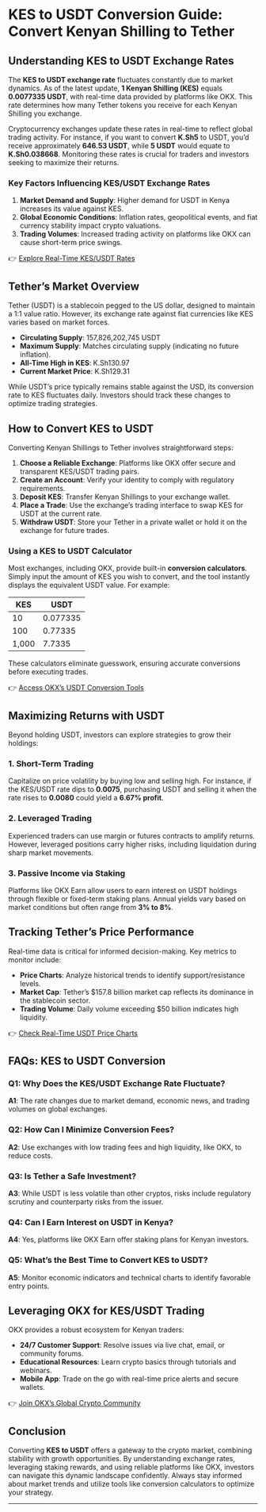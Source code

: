 # KES to USDT Conversion Guide: Convert Kenyan Shilling to Tether  

## Understanding KES to USDT Exchange Rates  
The **KES to USDT exchange rate** fluctuates constantly due to market dynamics. As of the latest update, **1 Kenyan Shilling (KES)** equals **0.0077335 USDT**, with real-time data provided by platforms like OKX. This rate determines how many Tether tokens you receive for each Kenyan Shilling you exchange.  

Cryptocurrency exchanges update these rates in real-time to reflect global trading activity. For instance, if you want to convert **K.Sh5** to USDT, you’d receive approximately **646.53 USDT**, while **5 USDT** would equate to **K.Sh0.038668**. Monitoring these rates is crucial for traders and investors seeking to maximize their returns.  

### Key Factors Influencing KES/USDT Exchange Rates  
1. **Market Demand and Supply**: Higher demand for USDT in Kenya increases its value against KES.  
2. **Global Economic Conditions**: Inflation rates, geopolitical events, and fiat currency stability impact crypto valuations.  
3. **Trading Volumes**: Increased trading activity on platforms like OKX can cause short-term price swings.  

👉 [Explore Real-Time KES/USDT Rates](https://bit.ly/okx-bonus)  

## Tether’s Market Overview  
Tether (USDT) is a stablecoin pegged to the US dollar, designed to maintain a 1:1 value ratio. However, its exchange rate against fiat currencies like KES varies based on market forces.  

- **Circulating Supply**: 157,826,202,745 USDT  
- **Maximum Supply**: Matches circulating supply (indicating no future inflation).  
- **All-Time High in KES**: K.Sh130.97  
- **Current Market Price**: K.Sh129.31  

While USDT’s price typically remains stable against the USD, its conversion rate to KES fluctuates daily. Investors should track these changes to optimize trading strategies.  

## How to Convert KES to USDT  
Converting Kenyan Shillings to Tether involves straightforward steps:  

1. **Choose a Reliable Exchange**: Platforms like OKX offer secure and transparent KES/USDT trading pairs.  
2. **Create an Account**: Verify your identity to comply with regulatory requirements.  
3. **Deposit KES**: Transfer Kenyan Shillings to your exchange wallet.  
4. **Place a Trade**: Use the exchange’s trading interface to swap KES for USDT at the current rate.  
5. **Withdraw USDT**: Store your Tether in a private wallet or hold it on the exchange for future trades.  

### Using a KES to USDT Calculator  
Most exchanges, including OKX, provide built-in **conversion calculators**. Simply input the amount of KES you wish to convert, and the tool instantly displays the equivalent USDT value. For example:  

| **KES** | **USDT**       |  
|---------|----------------|  
| 10      | 0.077335       |  
| 100     | 0.77335        |  
| 1,000   | 7.7335         |  

These calculators eliminate guesswork, ensuring accurate conversions before executing trades.  

👉 [Access OKX’s USDT Conversion Tools](https://bit.ly/okx-bonus)  

## Maximizing Returns with USDT  
Beyond holding USDT, investors can explore strategies to grow their holdings:  

### 1. **Short-Term Trading**  
Capitalize on price volatility by buying low and selling high. For instance, if the KES/USDT rate dips to **0.0075**, purchasing USDT and selling it when the rate rises to **0.0080** could yield a **6.67% profit**.  

### 2. **Leveraged Trading**  
Experienced traders can use margin or futures contracts to amplify returns. However, leveraged positions carry higher risks, including liquidation during sharp market movements.  

### 3. **Passive Income via Staking**  
Platforms like OKX Earn allow users to earn interest on USDT holdings through flexible or fixed-term staking plans. Annual yields vary based on market conditions but often range from **3% to 8%**.  

## Tracking Tether’s Price Performance  
Real-time data is critical for informed decision-making. Key metrics to monitor include:  
- **Price Charts**: Analyze historical trends to identify support/resistance levels.  
- **Market Cap**: Tether’s $157.8 billion market cap reflects its dominance in the stablecoin sector.  
- **Trading Volume**: Daily volume exceeding $50 billion indicates high liquidity.  

👉 [Check Real-Time USDT Price Charts](https://bit.ly/okx-bonus)  

## FAQs: KES to USDT Conversion  

### Q1: Why Does the KES/USDT Exchange Rate Fluctuate?  
**A1**: The rate changes due to market demand, economic news, and trading volumes on global exchanges.  

### Q2: How Can I Minimize Conversion Fees?  
**A2**: Use exchanges with low trading fees and high liquidity, like OKX, to reduce costs.  

### Q3: Is Tether a Safe Investment?  
**A3**: While USDT is less volatile than other cryptos, risks include regulatory scrutiny and counterparty risks from the issuer.  

### Q4: Can I Earn Interest on USDT in Kenya?  
**A4**: Yes, platforms like OKX Earn offer staking plans for Kenyan investors.  

### Q5: What’s the Best Time to Convert KES to USDT?  
**A5**: Monitor economic indicators and technical charts to identify favorable entry points.  

## Leveraging OKX for KES/USDT Trading  
OKX provides a robust ecosystem for Kenyan traders:  
- **24/7 Customer Support**: Resolve issues via live chat, email, or community forums.  
- **Educational Resources**: Learn crypto basics through tutorials and webinars.  
- **Mobile App**: Trade on the go with real-time price alerts and secure wallets.  

👉 [Join OKX’s Global Crypto Community](https://bit.ly/okx-bonus)  

## Conclusion  
Converting **KES to USDT** offers a gateway to the crypto market, combining stability with growth opportunities. By understanding exchange rates, leveraging staking rewards, and using reliable platforms like OKX, investors can navigate this dynamic landscape confidently. Always stay informed about market trends and utilize tools like conversion calculators to optimize your strategy.  

---  